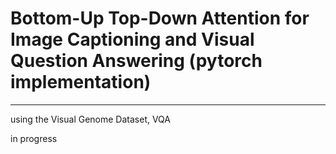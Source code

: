 # Bottom-Up Top-Down Attention for Image Captioning and Visual Question Answering (pytorch implementation)
---

using the Visual Genome Dataset, VQA

in progress
